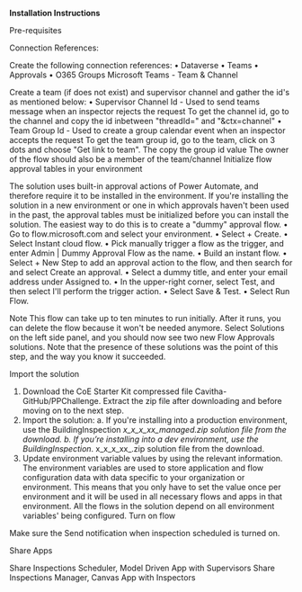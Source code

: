 **Installation Instructions**

Pre-requisites

Connection References:

Create the following connection references:
•	Dataverse
•	Teams
•	Approvals
•	O365 Groups
Microsoft Teams - Team & Channel

Create a team (if does not exist) and supervisor channel and gather the id's  as mentioned below:
•	Supervisor Channel Id - Used to send teams message when an inspector rejects the request To get the channel id, go to the channel and copy the id inbetween "threadId=" and "&ctx=channel"
•	Team Group Id - Used to create a group calendar event when an inspector accepts the request To get the team group id, go to the team, click on 3 dots and choose "Get link to team". The copy the group id value
The owner of the flow should also be a member of the team/channel
Initialize flow approval tables in your environment

The solution uses built-in approval actions of Power Automate, and therefore require it to be installed in the environment.
If you're installing the solution in a new environment or one in which approvals haven't been used in the past, the approval tables must be initialized before you can install the solution. The easiest way to do this is to create a "dummy" approval flow.
•	Go to flow.microsoft.com and select your environment.
•	Select + Create.
•	Select Instant cloud flow.
•	Pick manually trigger a flow as the trigger, and enter Admin | Dummy Approval Flow as the name.
•	Build an instant flow.
•	Select + New Step to add an approval action to the flow, and then search for and select Create an approval.
•	Select a dummy title, and enter your email address under Assigned to.
•	In the upper-right corner, select Test, and then select I'll perform the trigger action.
•	Select Save & Test.
•	Select Run Flow.

Note
This flow can take up to ten minutes to run initially. After it runs, you can delete the flow because it won't be needed anymore.
Select Solutions on the left side panel, and you should now see two new Flow Approvals solutions. Note that the presence of these solutions was the point of this step, and the way you know it succeeded.

Import the solution

1.	Download the CoE Starter Kit compressed file Cavitha-GitHub/PPChallenge. Extract the zip file after downloading and before moving on to the next step. 
2.	Import the solution:
a.	If you're installing into a production environment, use the BuildingInspection _x_x_x_xx_managed.zip solution file from the download.
b.	If you’re installing into a dev environment, use the BuildingInspection_. x_x_x_xx_.zip solution file from the download.
3.	Update environment variable values by using the relevant information. The environment variables are used to store application and flow configuration data with data specific to your organization or environment. This means that you only have to set the value once per environment and it will be used in all necessary flows and apps in that environment. All the flows in the solution depend on all environment variables' being configured.
Turn on flow

Make sure the Send notification when inspection scheduled is turned on.

Share Apps

Share Inspections Scheduler, Model Driven App with Supervisors
Share Inspections Manager, Canvas App with Inspectors

